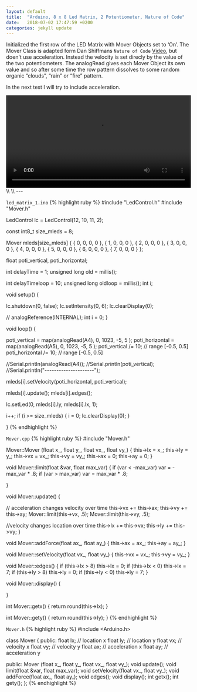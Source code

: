 ```yaml
---
layout: default
title:  "Arduino, 8 x 8 Led Matrix, 2 Potentiometer, Nature of Code"
date:   2018-07-02 17:47:59 +0200
categories: jekyll update
---
```

Initialized the first row of the LED Matrix with Mover Objects set to ‘On’. The Mover Class is adapted form Dan Shiffmans `Nature of Code` [Video][video1], but doen't use acceleration. Instead the velocity is set direcly by the value of the two potentiometers. The analogRead gives each Mover Object its own value and so after some time the row pattern dissolves to some random organic “clouds”, “rain” or “fire” pattern.

In the next test I will try to include acceleration.

<video  style="display:block; width:100%; height:auto;" autoplay controls loop="loop">
   <source src="https://quatlus.github.io/quatlus_blog/media/blog1led8x8_b.mp4" type="video/mp4" />
</video>
\\
\\
---

`led_matrix_1.ino`
{% highlight ruby %}
#include "LedControl.h"
#include "Mover.h"

LedControl lc = LedControl(12, 10, 11, 2);

const int8_t size_mleds = 8;

Mover mleds[size_mleds] {
  { 0, 0, 0, 0 }, { 1, 0, 0, 0 }, { 2, 0, 0, 0 }, { 3, 0, 0, 0 },
  { 4, 0, 0, 0 }, { 5, 0, 0, 0 }, { 6, 0, 0, 0 }, { 7, 0, 0, 0 }
};

float poti_vertical, poti_horizontal;

int delayTime = 1;
unsigned long old = millis();

int delayTimeloop = 10;
unsigned long oldloop = millis();
int i;

void setup() {

  lc.shutdown(0, false);
  lc.setIntensity(0, 6);
  lc.clearDisplay(0);

  // analogReference(INTERNAL);
  int i = 0;
}

void loop() {

  poti_vertical = map(analogRead(A4), 0, 1023, -5, 5 );
  poti_horizontal = map(analogRead(A5), 0, 1023, -5, 5 );
  poti_vertical /= 10;    // range [-0.5, 0.5]
  poti_horizontal /= 10;  // range [-0.5, 0.5]

  //Serial.println(analogRead(A4));
  //Serial.println(poti_vertical);
  //Serial.println("---------------------");

  mleds[i].setVelocity(poti_horizontal, poti_vertical);

  mleds[i].update();
  mleds[i].edges();

  lc.setLed(0, mleds[i].ly, mleds[i].lx, 1);

  i++;
  if (i >= size_mleds) {
    i = 0;
    lc.clearDisplay(0);
  }

}
{% endhighlight %}

`Mover.cpp`
{% highlight ruby %}
#include "Mover.h"


Mover::Mover (float x_, float y_, float vx_, float vy_) {
  this->lx = x_;
  this->ly = y_;
  this->vx = vx_;
  this->vy = vy_;
  this->ax = 0;
  this->ay = 0;
}

void Mover::limit(float &var, float max_var) {
  if (var < -max_var) var = -max_var * .8;
  if (var > max_var) var = max_var * .8;

}

void Mover::update() {

  // acceleration changes velocity over time
  this->vx += this->ax;
  this->vy += this->ay;
  Mover::limit(this->vx, .5);
  Mover::limit(this->vy, .5);

  //velocity changes location over time
  this->lx += this->vx;
  this->ly += this->vy;
}

void Mover::addForce(float ax_, float ay_) {
  this->ax = ax_;
  this->ay = ay_;
}

void Mover::setVelocity(float vx_, float vy_) {
  this->vx = vx_;
  this->vy = vy_;
}

void Mover::edges() {
  if (this->lx  > 8) this->lx = 0;
  if (this->lx  < 0) this->lx = 7;
  if (this->ly  > 8) this->ly = 0;
  if (this->ly  < 0) this->ly = 7;
}

void Mover::display() {

}

int Mover::getx() {
  return round(this->lx);
}

int Mover::gety() {
  return round(this->ly);
}
{% endhighlight %}

`Mover.h`
{% highlight ruby %}
#include <Arduino.h>

class Mover {
  public:
    float lx; // location x
    float ly; // location y
    float vx; // velocity x
    float vy; // velocity y
    float ax; // acceleration x
    float ay; // acceleration y

  public:
    Mover (float x_, float y_, float vx_, float vy_);
    void update();
    void limit(float &var, float max_var);
    void setVelocity(float vx_, float vy_);
    void addForce(float ax_, float ay_);
    void edges();
    void display();
    int getx();
    int gety();
};
{% endhighlight %}

[video1]: https://www.youtube.com/watch?v=TQ_WZU5s_VA
